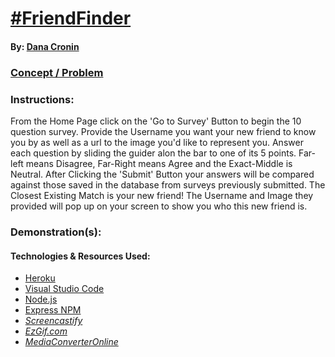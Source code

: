 # [#FriendFinder]( https://still-escarpment-16466.herokuapp.com/)
#### By: [Dana Cronin](decronin.github.io)

### [Concept / Problem](https://github.com/UCF-Coding-Boot-Camp/UCF-LKM-FSF-PT-08-2019-U-C/blob/master/13-express/02-Homework/Instructions/homework_instructions.md)

### Instructions:
From the Home Page click on the 'Go to Survey' Button to begin the 10 question survey. Provide the Username you want your new friend to know you by as well as a url to the image you'd like to represent you. Answer each question by sliding the guider alon the bar to one of its 5 points. Far-left means Disagree, Far-Right means Agree and the Exact-Middle is Neutral. After Clicking the 'Submit' Button your answers will be compared against those saved in the database from surveys previously submitted. The Closest Existing Match is your new friend! The Username and Image they provided will pop up on your screen to show you who this new friend is.

### Demonstration(s):

#### Technologies & Resources Used:
* [Heroku](https://www.heroku.com/home)
* [Visual Studio Code](https://code.visualstudio.com/)
* [Node.js](https://nodejs.org/en/)
* [Express NPM]()
* _[Screencastify](https://www.screencastify.com/)_
* _[EzGif.com](https://ezgif.com/)_
* _[MediaConverterOnline](https://www.mediaconverteronline.com/)_
